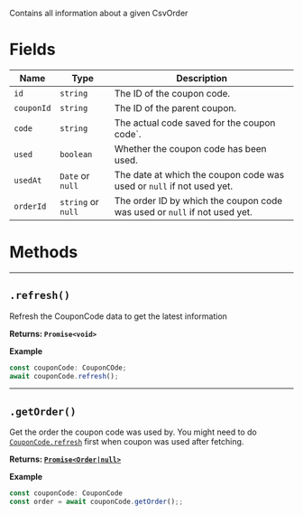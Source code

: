 Contains all information about a given CsvOrder

# Fields

| Name       | Type               | Description                                                               |
| ---------- | ------------------ | ------------------------------------------------------------------------- |
| `id`       | `string`           | The ID of the coupon code.                                                |
| `couponId` | `string`           | The ID of the parent coupon.                                              |
| `code`     | `string`           | The actual code saved for the coupon code`.                               |
| `used`     | `boolean`          | Whether the coupon code has been used.                                    |
| `usedAt`   | `Date` or `null`   | The date at which the coupon code was used or `null` if not used yet.     |
| `orderId`  | `string` or `null` | The order ID by which the coupon code was used or `null` if not used yet. |

# Methods

---

## `.refresh()`

Refresh the CouponCode data to get the latest information

**Returns: `Promise<void>`**

**Example**

```js
const couponCode: CouponCOde;
await couponCode.refresh();
```

---

## `.getOrder()`

Get the order the coupon code was used by. You might need to do [`CouponCode.refresh`](#refresh) first when coupon was used after fetching.

**Returns: [`Promise<Order|null>`](./Order)**

**Example**

```js
const couponCode: CouponCode
const order = await couponCode.getOrder();;
```
